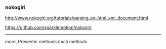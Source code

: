 ### nokogiri

http://www.nokogiri.org/tutorials/parsing_an_html_xml_document.html

https://github.com/sparklemotion/nokogiri

---


more,
Presenter methods
multi methods






